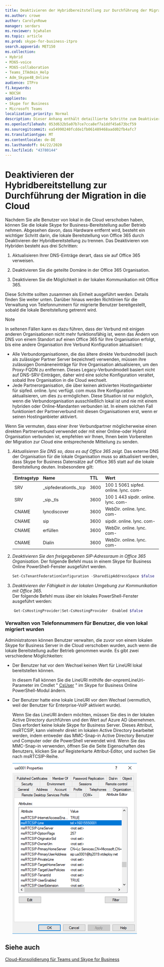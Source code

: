 ```yaml
---
title: Deaktivieren der Hybridbereitstellung zur Durchführung der Migration in die Cloud
ms.author: crowe
author: CarolynRowe
manager: serdars
ms.reviewer: bjwhalen
ms.topic: article
ms.prod: skype-for-business-itpro
search.appverid: MET150
ms.collection:
- Hybrid
- M365-voice
- M365-collaboration
- Teams_ITAdmin_Help
- Adm_Skype4B_Online
audience: ITPro
f1.keywords:
- NOCSH
appliesto:
- Skype for Business
- Microsoft Teams
localization_priority: Normal
description: Dieser Anhang enthält detaillierte Schritte zum Deaktivieren von Hybriden im Rahmen der Cloud-Konsolidierung für Teams und Skype for Business.
ms.openlocfilehash: 053d632b5a07b7ce7cca8ef7a1ddf45a673bcf59
ms.sourcegitcommit: ea54990240fcdde1fb061489468aadd02fb4afc7
ms.translationtype: MT
ms.contentlocale: de-DE
ms.lasthandoff: 04/22/2020
ms.locfileid: "43780144"
---
```

# <a name="disable-hybrid-to-complete-migration-to-the-cloud"></a>Deaktivieren der Hybridbereitstellung zur Durchführung der Migration in die Cloud

Nachdem Sie alle Benutzer von lokal in die Cloud verschoben haben, können Sie die lokale Skype for Business-Bereitstellung außer Betrieb nehmen. Abgesehen davon, dass Hardware entfernt wird, besteht ein wichtiger Schritt darin, die lokale Bereitstellung von Office 365 durch Deaktivieren der Hybridbereitstellung zu trennen. Das Deaktivieren von Hybriden besteht aus drei Schritten:

1. Aktualisieren Ihrer DNS-Einträge derart, dass sie auf Office 365 verweisen.

2. Deaktivieren Sie die geteilte Domäne in der Office 365 Organisation.

3. Deaktivieren Sie die Möglichkeit in der lokalen Kommunikation mit Office 365.

Diese Schritte sollten zusammen als Einheit ausgeführt werden. Details finden Sie weiter unten. Darüber hinaus werden Richtlinien für die Verwaltung von Telefonnummern für migrierte Benutzer bereitgestellt, sobald die lokale Bereitstellung getrennt wird.

> [!Note] 
> In seltenen Fällen kann es dazu führen, dass der Verbund mit einigen anderen Organisationen nicht mehr funktionsfähig ist, wenn das Ändern von DNS von einem Standort auf einen Office 365 für Ihre Organisation erfolgt, bis eine andere Organisation ihre Verbund Konfiguration aktualisiert:<ul><li>
Alle Verbundorganisationen, die das ältere direkte Verbundmodell (auch als zulässiger Partner Server bezeichnet) verwenden, müssen ihre zulässigen Domäneneinträge für Ihre Organisation aktualisieren, um den Proxy-FQDN zu entfernen. Dieses Legacy-Verbundmodell basiert nicht auf DNS-SRV-Einträgen, daher wird eine solche Konfiguration veraltet, sobald Ihre Organisation in die Cloud wechselt. </li><li>Jede Partnerorganisation, die über keinen aktivierten Hostinganbieter für sipfed. online. lync verfügt. <span>com muss Ihre Konfiguration aktualisieren, um dies zu ermöglichen. Diese Situation ist nur möglich, wenn die Verbundorganisation ausschließlich lokal ist und nie mit einem hybriden oder Online-Mandanten verbunden ist. In einem solchen Fall funktioniert der Partnerverbund mit diesen Organisationen erst, wenn er seinen Hostinganbieter aktiviert.</li></ul>Wenn Sie vermuten, dass einer ihrer Verbundpartner möglicherweise einen direkten Partnerverbund verwendet oder mit einer Online-oder Hybrid Organisation verbunden ist, empfehlen wir Ihnen, Ihnen beim Vorbereiten der Migration zur Cloud eine entsprechende Mitteilung zu senden.

1.  *Aktualisieren Sie DNS so, dass es auf Office 365 zeigt.*
Das externe DNS der Organisation für die lokale Organisation muss so aktualisiert werden, dass Skype for Business Datensätze auf Office 365 statt auf die lokale Bereitstellung deuten. Insbesondere gilt:

    |Eintragstyp|Name|TTL|Wert|
    |---|---|---|---|
    |SRV|_sipfederationtls._tcp|3600|100 1 5061 sipfed. online. lync. <span>com-|
    |SRV|_sip._tls|3600|100 1 443 sipdir. online. lync. <span>com-|
    |CNAME| lyncdiscover|   3600|   WebDir. online. lync. <span>com-|
    |CNAME| sip|    3600|   sipdir. online. lync. <span>com-|
    |CNAME| erfüllen|   3600|   WebDir. online. lync. <span>com-|
    |CNAME| Dialin  |3600|  WebDir. online. lync. <span>com-|

2.  *Deaktivieren Sie den freigegebenen SIP-Adressraum in Office 365 Organisation.*
Der folgende Befehl muss in einem Skype for Business Online PowerShell-Fenster ausgeführt werden.

    ```PowerShell
    Set-CsTenantFederationConfiguration -SharedSipAddressSpace $false
    ```
 
3.  *Deaktivieren der Fähigkeit in der lokalen Umgebung zur Kommunikation mit Office 365.*  
Der folgende Befehl muss über ein lokales PowerShell-Fenster ausgeführt werden:
```PowerShell
    Get-CsHostingProvider|Set-CsHostingProvider -Enabled $false
```

### <a name="manage-phone-numbers-for-users-who-were-migrated-from-on-premises"></a>Verwalten von Telefonnummern für Benutzer, die von lokal migriert wurden

Administratoren können Benutzer verwalten, die zuvor von einem lokalen Skype for Business Server in die Cloud verschoben wurden, auch wenn die lokale Bereitstellung außer Betrieb genommen wurde. Es gibt zwei verschiedene Möglichkeiten:

- Der Benutzer hat vor dem Wechsel keinen Wert für LineURI lokal bereitstellen können. 

  In diesem Fall können Sie die LineURI mithilfe der-onpremLineUri-Parameter im Cmdlet " [CsUser](https://docs.microsoft.com/powershell/module/skype/set-csuser?view=skype-ps) " im Skype for Business Online PowerShell-Modul ändern.

- Der Benutzer hatte eine lokale LineURI vor dem Wechsel (vermutlich, weil der Benutzer für Enterprise-VoIP aktiviert wurde). 

  Wenn Sie das LineURI ändern möchten, müssen Sie dies in der lokalen Active Directory durchführen und den Wert auf Azure AD übernehmen. Dies erfordert keine lokale Skype for Business Server. Dieses Attribut, msRTCSIP, kann vielmehr direkt im lokalen Active Directory bearbeitet werden, indem entweder das MMC-Snap-in Active Directory Benutzer und Computer oder die PowerShell verwendet wird. Wenn Sie das MMC-Snap-in verwenden, öffnen Sie die Seite Eigenschaften des Benutzers, klicken Sie auf Registerkarte Attribut-Editor, und suchen Sie nach msRTCSIP-Reihe.

  ![Tool zum Active Directory von Benutzern und Computern](../media/disable-hybrid-1.png)

## <a name="see-also"></a>Siehe auch

[Cloud-Konsolidierung für Teams und Skype for Business](cloud-consolidation.md)
